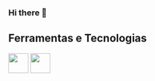 ### Hi there 👋


## Ferramentas e Tecnologias
<img loading="lazy" src="https://cdn.jsdelivr.net/gh/devicons/devicon/icons/amazonwebservices/amazonwebservices-plain-wordmark.svg" width="40" height="40"/>                    <img loading="lazy" src="https://cdn.jsdelivr.net/gh/devicons/devicon/icons/terraform/terraform-original.svg" width="40" height="40"/>


          


          
          
